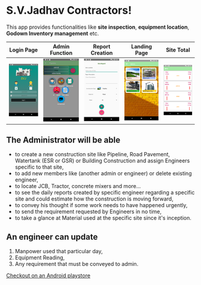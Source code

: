 # S.V.Jadhav Contractors!

This app provides functionalities like **site inspection**, **equipment location**, **Godown Inventory management** etc.

Login Page   |  Admin Function |  Report Creation   |  Landing Page   | Site Total
:-------------------------:|:-------------------------: | :-------------------------: |:-------------------------: |:-------------------------: |
<img src="images/loginPage.png" width="200">  |<img src="images/adminFunction.png" width="200" > | <img src="images/reportCreation.png" width="200" > | <img src="images/adminSupLanding.png" width="200" > | <img src="images/siteTotal.png" width="200">


## The Administrator will be able  
- to create a new construction site like Pipeline, Road Pavement, Watertank (ESR or GSR) or Building Construction and assign Engineers specific to that site,  
- to add new members like (another admin or engineer) or delete existing engineer,  
- to locate JCB, Tractor, concrete mixers and more...  
- to see the daily reports created by specific engineer regarding a specific site and could estimate how the construction is moving forward,  
- to convey his thought if some work needs to have happened urgently,  
- to send the requirement requested by Engineers in no time,  
- to take a glance at Material used at the specific site since it's inception.

## An engineer can update 
1) Manpower used that particular day,  
2) Equipment Reading,  
3) Any requirement that must be conveyed to admin.

[Checkout on an Android playstore](https://play.google.com/store/apps/details?id=com.svjadhavcontractors&hl=en "	
S.V.JADHAV CONTRACTORS")